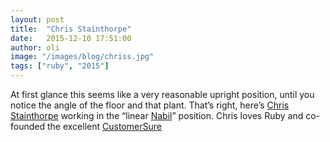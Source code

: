 ```yaml
---
layout: post
title:  "Chris Stainthorpe"
date:   2015-12-10 17:51:00
author: oli
image: "/images/blog/chriss.jpg"
tags: ["ruby", "2015"]
---
```

At first glance this seems like a very reasonable upright position, until you notice the angle of the floor and that plant.  That’s right, here’s [Chris Stainthorpe](https://twitter.com/skipchris) working in the “linear [Nabil](/blog/2013-03-03-nabil/)” position.  Chris loves Ruby and co-founded the excellent [CustomerSure](https://www.customersure.com/)